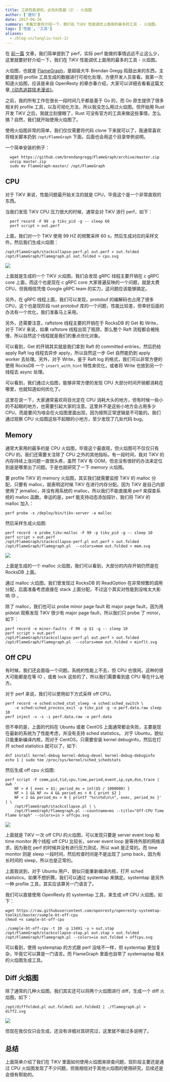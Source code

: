 ```yaml
---
title: 工欲性能调优，必先利其器（2）- 火焰图
author: ['唐刘']
date: 2017-06-26
summary: 本篇文章将介绍一下，我们在 TiKV 性能调优上面用的最多的工具 - 火焰图。
tags: ['性能', '工具']
aliases:
  - /blog-cn/tangliu-tool-2/
---
```


在 [前一篇](./iostat-perf-strace.md) 文章，我们简单提到了 perf，实际 perf 能做的事情远远不止这么少，这里就要好好介绍一下，我们在 TiKV 性能调优上面用的最多的工具 - 火焰图。

火焰图，也就是 [FlameGraph](https://github.com/brendangregg/FlameGraph)，是超级大牛 Brendan Gregg 捣鼓出来的东西，主要就是将 profile 工具生成的数据进行可视化处理，方便开发人员查看。我第一次知道火焰图，应该是来自 OpenResty 的章亦春介绍，大家可以详细去看看这篇文章[《动态追踪技术漫谈》](https://openresty.org/posts/dynamic-tracing/)。

之前，我的所有工作在很长一段时间几乎都是基于 Go 的，而 Go 原生提供了很多相关的 profile 工具，以及可视化方法，所以我没怎么用过火焰图。但开始用 Rust 开发 TiKV 之后，我就立刻傻眼了，Rust 可没有官方的工具来做这些事情，怎么搞？自然，我们就开始使用火焰图了。

使用火焰图非常的简单，我们仅仅需要将代码 clone 下来就可以了，我通常喜欢将相关脚本扔到 `/opt/FlameGraph` 下面，后面也会用这个目录举例说明。

一个简单安装的例子：

```
  wget https://github.com/brendangregg/FlameGraph/archive/master.zip
  unzip master.zip
  sudo mv FlameGraph-master/ /opt/FlameGraph
```

## CPU

对于 TiKV 来说，性能问题最开始关注的就是 CPU，毕竟这个是一个非常直观的东西。

当我们发现 TiKV CPU 压力很大的时候，通常会对 TiKV 进行 perf，如下：

```
  perf record -F 99 -p tikv_pid -g -- sleep 60
  perf script > out.perf
```

上面，我们对一个 TiKV 使用 99 HZ 的频繁采样 60 s，然后生成对应的采样文件。然后我们生成火焰图：

```
/opt/FlameGraph/stackcollapse-perf.pl out.perf > out.folded
/opt/FlameGraph/flamegraph.pl out.folded > cpu.svg
```

![](media/flame-graph/1.jpg)

上面就是生成的一个 TiKV 火焰图，我们会发现 gRPC 线程主要开销在 c gRPC core 上面，而这个也是现在 c gRPC core 大家普遍反映的一个问题，就是太费 CPU，但我相信凭借 Google gRPC team 的实力，这问题应该能够搞定。

另外，在 gRPC 线程上面，我们可以发现，protobuf 的编解码也占用了很多 CPU，这个也是现阶段 rust protobuf 库的一个问题，性能比较差，但幸好后面的办法有一个优化，我们准备马上采用。

另外，还需要注意，raftstore 线程主要的开销在于 RocksDB 的 Get 和 Write，对于 TiKV 来说，如果 raftstore 线程出现了瓶颈，那么整个 Raft 流程都会被拖慢，所以自然这个线程就是我们的重点优化对象。

可以看到，Get 的开销其实就是我们拿到 Raft 的 committed entries，然后扔给 apply Raft log 线程去异步 apply，所以自然这一步 Get 自然能扔到 apply worker 去处理。另外，对于 Write，鉴于 Raft log 的格式，我们可以非常方便的使用 RocksDB 一个 `insert_with_hint` 特性来优化，或者将 Write 也放到另一个线程去 async 处理。

可以看到，我们通过火焰图，能够非常方便的发现 CPU 大部分时间开销都消耗在哪里，也就知道如何优化了。

这里在说一下，大家通常喜欢将目光定在 CPU 消耗大头的地方，但有时候一些小的不起眼的地方，也需要引起大家的注意。这里并不是这些小地方会占用多少 CPU，而是要问为啥会在火焰图里面出现，因为按照正常逻辑是不可能的。我们通过观察 CPU 火焰图这些不起眼的小地方，至少发现了几处代码 bug。

## Memory

通常大家用的最多的是 CPU 火焰图，毕竟这个最直观，但火焰图可不仅仅只有 CPU 的。我们还需要关注除了 CPU 之外的其他指标。有一段时间，我对 TiKV 的内存持续上涨问题一直很头疼，虽然 TiKV 有 OOM，但总没有很好的办法来定位到底是哪里出了问题。于是也就研究了一下 memory 火焰图。

要 profile TiKV 的 memory 火焰图，其实我们就需要监控 TiKV 的 malloc 分配，只要有 malloc，就表明这时候 TiKV 在进行内存分配。因为 TiKV 是自己内部使用了 jemalloc，并没有用系统的 malloc，所以我们不能直接用 perf 来探查系统的 malloc 函数。幸运的是，perf 能支持动态添加探针，我们将 TiKV 的 malloc 加入：

```
perf probe -x /deploy/bin/tikv-server -a malloc
```

然后采样生成火焰图:

```
perf record -e probe_tikv:malloc -F 99 -p tikv_pid -g -- sleep 10
perf script > out.perf
/opt/FlameGraph/stackcollapse-perf.pl out.perf > out.folded
/opt/FlameGraph/flamegraph.pl  --colors=mem out.folded > mem.svg
```


![](media/flame-graph/2.png)

上面是生成的一个 malloc 火焰图，我们可以看到，大部分的内存开销仍然是在 RocksDB 上面。

通过 malloc 火焰图，我们曾发现过 RocksDB 的 ReadOption 在非常频繁的调用分配，后面准备考虑直接在 stack 上面分配，不过这个其实对性能到没啥太大影响 :sweat: 。

除了 malloc，我们也可以 probe minor page fault 和 major page fault，因为用 pidstat 观察发现 TiKV 很少有 major page fault，所以我们只 probe 了 minor，如下：

```
perf record -e minor-faults -F 99 -p $1 -g -- sleep 10
perf script > out.perf
/opt/FlameGraph/stackcollapse-perf.pl out.perf > out.folded
/opt/FlameGraph/flamegraph.pl  --colors=mem out.folded > minflt.svg
```

## Off CPU

有时候，我们还会面临一个问题。系统的性能上不去，但 CPU 也很闲，这种的很大可能都是在等 IO ，或者 lock 这些的了，所以我们需要看到底 CPU 等在什么地方。

对于 perf 来说，我们可以使用如下方式采样 off CPU。

```
perf record -e sched:sched_stat_sleep -e sched:sched_switch \
    -e sched:sched_process_exit -p tikv_pid -g -o perf.data.raw sleep 10
perf inject -v -s -i perf.data.raw -o perf.data
```

但不幸的是，上面的代码在 Ubuntu 或者 CentOS 上面通常都会失败，主要是现在最新的系统为了性能考虑，并没有支持 sched statistics。 对于 Ubuntu，貌似只能重新编译内核，而对于 CentOS，只需要安装 kernel debuginfo，然后在打开 sched statistics 就可以了，如下:

```
dnf install kernel-debug kernel-debug-devel kernel-debug-debuginfo
echo 1 | sudo tee /proc/sys/kernel/sched_schedstats
```

然后生成 off cpu 火焰图:

```
perf script -F comm,pid,tid,cpu,time,period,event,ip,sym,dso,trace | awk '
    NF > 4 { exec = $1; period_ms = int($5 / 1000000) }
    NF > 1 && NF <= 4 && period_ms > 0 { print $2 }
    NF < 2 && period_ms > 0 { printf "%s\n%d\n\n", exec, period_ms }' | \
    /opt/FlameGraph/stackcollapse.pl | \
    /opt/FlameGraph/flamegraph.pl --countname=ms --title="Off-CPU Time Flame Graph" --colors=io > offcpu.svg
```

![](media/flame-graph/3.png)

上面就是 TiKV 一次 off CPU 的火焰图，可以发现只要是 server event loop 和 time monitor 两个线程 off CPU 比较长，server event loop 是等待外部的网络请求，因为我在 perf 的时候并没有进行压力测试，所以 wait 是正常的。而 time monitor 则是 sleep 一段时间，然后检查时间是不是出现了 jump back，因为有长时间的 sleep，所以也是正常的。

上面我说到，对于 Ubuntu 用户，貌似只能重新编译内核，打开 sched statistics，如果不想折腾，我们可以通过 systemtap 来搞定。systemtap 是另外一种 profile 工具，其实应该算另一门语言了。

我们可以直接使用 OpenResty 的 systemtap 工具，来生成 off CPU 火焰图，如下：

```
wget https://raw.githubusercontent.com/openresty/openresty-systemtap-toolkit/master/sample-bt-off-cpu
chmod +x sample-bt-off-cpu

./sample-bt-off-cpu -t 10 -p 13491 -u > out.stap
/opt/FlameGraph/stackcollapse-stap.pl out.stap > out.folded
/opt/FlameGraph/flamegraph.pl --colors=io out.folded > offcpu.svg
```

可以看到，使用 systemptap 的方式跟 perf 没啥不一样，但 systemtap 更加复杂，毕竟它可以算是一门语言。而 FlameGraph 里面也自带了 systemaptap 相关的火焰图生成工具。

## Diff 火焰图

除了通常的几种火焰图，我们其实还可以将两个火焰图进行 diff，生成一个 diff 火焰图，如下：

```
/opt/difffolded.pl out.folded1 out.folded2 | ./flamegraph.pl > diff2.svg
```

![](media/flame-graph/4.png)

但现在我仅仅只会生成，还没有详细对其研究过，这里就不做过多说明了。

## 总结

上面简单介绍了我们在 TiKV 里面如何使用火焰图来排查问题，现阶段主要还是通过 CPU 火焰图发现了不少问题，但我相信对于其他火焰图的使用研究，后续还是会很有帮助的。
